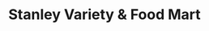 ---
title: "Stanley Variety & Food Mart"
url: /niagara-falls/stanley-variety-and-food-mart/
shop: convenience
---